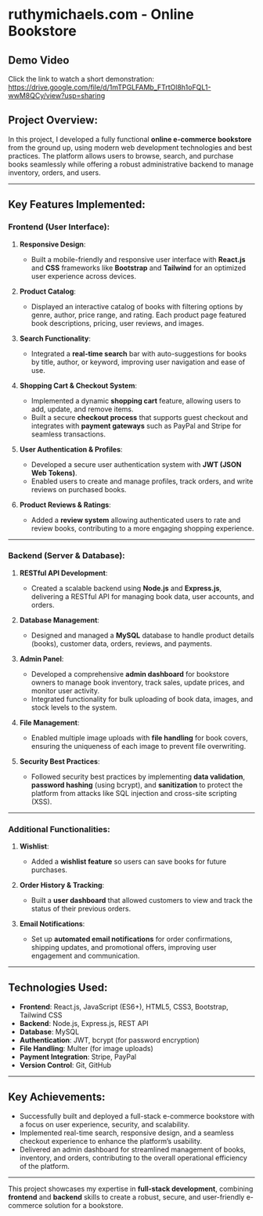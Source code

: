 # ruthymichaels.com - Online Bookstore

## Demo Video

Click the link to watch a short demonstration: https://drive.google.com/file/d/1mTPGLFAMb_FTrtOl8h1oFQL1-wwM8QCy/view?usp=sharing

## Project Overview:
In this project, I developed a fully functional **online e-commerce bookstore** from the ground up, using modern web development technologies and best practices. The platform allows users to browse, search, and purchase books seamlessly while offering a robust administrative backend to manage inventory, orders, and users.

---

## Key Features Implemented:

### **Frontend (User Interface)**:
1. **Responsive Design**:
   - Built a mobile-friendly and responsive user interface with **React.js** and **CSS** frameworks like **Bootstrap** and **Tailwind** for an optimized user experience across devices.
   
2. **Product Catalog**:
   - Displayed an interactive catalog of books with filtering options by genre, author, price range, and rating. Each product page featured book descriptions, pricing, user reviews, and images.

3. **Search Functionality**:
   - Integrated a **real-time search** bar with auto-suggestions for books by title, author, or keyword, improving user navigation and ease of use.

4. **Shopping Cart & Checkout System**:
   - Implemented a dynamic **shopping cart** feature, allowing users to add, update, and remove items.
   - Built a secure **checkout process** that supports guest checkout and integrates with **payment gateways** such as PayPal and Stripe for seamless transactions.

5. **User Authentication & Profiles**:
   - Developed a secure user authentication system with **JWT (JSON Web Tokens)**.
   - Enabled users to create and manage profiles, track orders, and write reviews on purchased books.

6. **Product Reviews & Ratings**:
   - Added a **review system** allowing authenticated users to rate and review books, contributing to a more engaging shopping experience.

---

### **Backend (Server & Database)**:
1. **RESTful API Development**:
   - Created a scalable backend using **Node.js** and **Express.js**, delivering a RESTful API for managing book data, user accounts, and orders.
   
2. **Database Management**:
   - Designed and managed a **MySQL** database to handle product details (books), customer data, orders, reviews, and payments.

3. **Admin Panel**:
   - Developed a comprehensive **admin dashboard** for bookstore owners to manage book inventory, track sales, update prices, and monitor user activity.
   - Integrated functionality for bulk uploading of book data, images, and stock levels to the system.

4. **File Management**:
   - Enabled multiple image uploads with **file handling** for book covers, ensuring the uniqueness of each image to prevent file overwriting.

5. **Security Best Practices**:
   - Followed security best practices by implementing **data validation**, **password hashing** (using bcrypt), and **sanitization** to protect the platform from attacks like SQL injection and cross-site scripting (XSS).

---

### **Additional Functionalities**:
1. **Wishlist**:
   - Added a **wishlist feature** so users can save books for future purchases.
   
2. **Order History & Tracking**:
   - Built a **user dashboard** that allowed customers to view and track the status of their previous orders.

3. **Email Notifications**:
   - Set up **automated email notifications** for order confirmations, shipping updates, and promotional offers, improving user engagement and communication.

---

## Technologies Used:
- **Frontend**: React.js, JavaScript (ES6+), HTML5, CSS3, Bootstrap, Tailwind CSS
- **Backend**: Node.js, Express.js, REST API
- **Database**: MySQL
- **Authentication**: JWT, bcrypt (for password encryption)
- **File Handling**: Multer (for image uploads)
- **Payment Integration**: Stripe, PayPal
- **Version Control**: Git, GitHub

---

## Key Achievements:
- Successfully built and deployed a full-stack e-commerce bookstore with a focus on user experience, security, and scalability.
- Implemented real-time search, responsive design, and a seamless checkout experience to enhance the platform’s usability.
- Delivered an admin dashboard for streamlined management of books, inventory, and orders, contributing to the overall operational efficiency of the platform.

---

This project showcases my expertise in **full-stack development**, combining **frontend** and **backend** skills to create a robust, secure, and user-friendly e-commerce solution for a bookstore.
